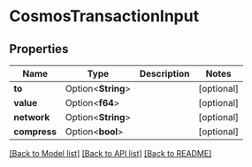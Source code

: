 # CosmosTransactionInput

## Properties

| Name         | Type               | Description | Notes       |
| ------------ | ------------------ | ----------- | ----------- |
| **to**       | Option<**String**> |             | \[optional] |
| **value**    | Option<**f64**>    |             | \[optional] |
| **network**  | Option<**String**> |             | \[optional] |
| **compress** | Option<**bool**>   |             | \[optional] |

[\[Back to Model list\]](./#documentation-for-models) [\[Back to API list\]](./#documentation-for-api-endpoints) [\[Back to README\]](./)

